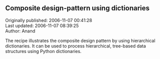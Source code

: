 ## Composite design-pattern using dictionaries  
Originally published: 2006-11-07 00:41:28  
Last updated: 2006-11-07 08:39:25  
Author: Anand   
  
The recipe illustrates the composite design pattern by using hierarchical dictionaries. It can be used to process hierarchical, tree-based data structures using Python dictionaries.
